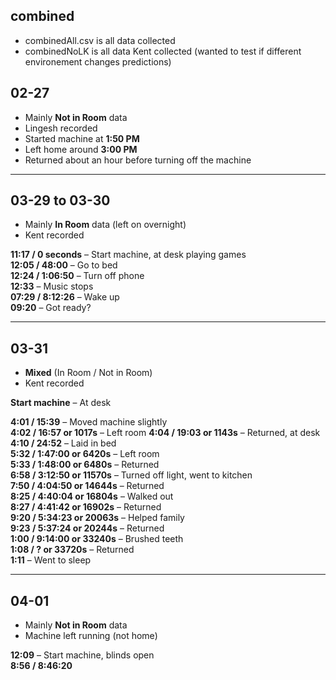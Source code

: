 ## combined
- combinedAll.csv is all data collected
- combinedNoLK is all data Kent collected (wanted to test if different environement changes predictions)
## 02-27  
- Mainly **Not in Room** data  
- Lingesh recorded  
- Started machine at **1:50 PM**  
- Left home around **3:00 PM**  
- Returned about an hour before turning off the machine  

---

## 03-29 to 03-30  
- Mainly **In Room** data (left on overnight)  
- Kent recorded  

**11:17 / 0 seconds** – Start machine, at desk playing games  
**12:05 / 48:00** – Go to bed  
**12:24 / 1:06:50** – Turn off phone  
**12:33** – Music stops  
**07:29 / 8:12:26** – Wake up  
**09:20** – Got ready?  

---

## 03-31  
- **Mixed** (In Room / Not in Room)  
- Kent recorded  

**Start machine** – At desk  

**4:01 / 15:39** – Moved machine slightly  
**4:02 / 16:57 or 1017s** – Left room 
**4:04 / 19:03 or 1143s** – Returned, at desk  
**4:10 / 24:52** – Laid in bed  
**5:32 / 1:47:00 or 6420s** – Left room  
**5:33 / 1:48:00 or 6480s** – Returned  
**6:58 / 3:12:50 or 11570s** – Turned off light, went to kitchen  
**7:50 / 4:04:50 or 14644s** – Returned  
**8:25 / 4:40:04 or 16804s** – Walked out  
**8:27 / 4:41:42 or 16902s** – Returned  
**9:20 / 5:34:23 or 20063s** – Helped family  
**9:23 / 5:37:24 or 20244s** – Returned  
**1:00 / 9:14:00 or 33240s** – Brushed teeth  
**1:08 / ? or 33720s** – Returned  
**1:11** – Went to sleep  

---

## 04-01  
- Mainly **Not in Room** data  
- Machine left running (not home)

**12:09** – Start machine, blinds open  
**8:56 / 8:46:20**
